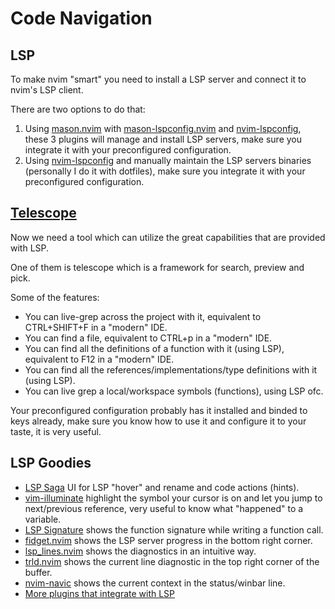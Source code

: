 # Code Navigation

## LSP
To make nvim "smart" you need to install a LSP server and connect it to nvim's LSP client.

There are two options to do that:
1. Using [mason.nvim](https://github.com/williamboman/mason.nvim) with [mason-lspconfig.nvim](https://github.com/williamboman/mason-lspconfig.nvim) and [nvim-lspconfig](https://github.com/neovim/nvim-lspconfig), these 3 plugins will manage and install LSP servers, make sure you integrate it with your preconfigured configuration.
1. Using [nvim-lspconfig](https://github.com/neovim/nvim-lspconfig) and manually maintain the LSP servers binaries (personally I do it with dotfiles), make sure you integrate it with your preconfigured configuration.

## [Telescope](https://github.com/nvim-telescope/telescope.nvim)
Now we need a tool which can utilize the great capabilities that are provided with LSP.

One of them is telescope which is a framework for search, preview and pick.

Some of the features:
* You can live-grep across the project with it, equivalent to CTRL+SHIFT+F in a "modern" IDE.
* You can find a file, equivalent to CTRL+p in a "modern" IDE.
* You can find all the definitions of a function with it (using LSP), equivalent to F12 in a "modern" IDE.
* You can find all the references/implementations/type definitions with it (using LSP).
* You can live grep a local/workspace symbols (functions), using LSP ofc.

Your preconfigured configuration probably has it installed and binded to keys already, make sure you know how to use it and configure it to your taste, it is very useful.

## LSP Goodies
* [LSP Saga](https://github.com/glepnir/lspsaga.nvim) UI for LSP "hover" and rename and code actions (hints).
* [vim-illuminate](https://github.com/RRethy/vim-illuminate) highlight the symbol your cursor is on and let you jump to next/previous reference, very useful to know what "happened" to a variable.
* [LSP Signature](https://github.com/ray-x/lsp_signature.nvim) shows the function signature while writing a function call.
* [fidget.nvim](https://github.com/j-hui/fidget.nvim) shows the LSP server progress in the bottom right corner.
* [lsp_lines.nvim](https://git.sr.ht/~whynothugo/lsp_lines.nvim) shows the diagnostics in an intuitive way.
* [trld.nvim](https://github.com/Mofiqul/trld.nvim) shows the current line diagnostic in the top right corner of the buffer.
* [nvim-navic](https://github.com/SmiteshP/nvim-navic) shows the current context in the status/winbar line.
* [More plugins that integrate with LSP](https://github.com/rockerBOO/awesome-neovim#lsp)
